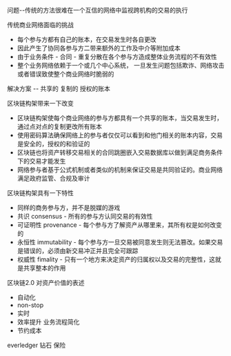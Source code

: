 问题--传统的方法很难在一个互信的网络中监视跨机构的交易的执行

传统商业网络面临的挑战
* 每个参与方都有自己的账本，在交易发生时各自更改
* 因此产生了协同各参与方二带来额外的工作及中介等附加成本
* 由于业务条件 - 合同 - 重复分散在各个参与方造成整体业务流程的不有效性
* 整个业务网络依赖于一个或几个中心系统， 一旦发生问题包括欺诈、网络攻击或者错误致使整个商业网络时脆弱的

解决方案 -- 共享的 复制的 授权的账本

区块链构架带来一下改变
* 区块链构架使每个商业网络的参与方都具有一个共享的账本，当交易发生时，通过点对点的复制更改所有账本
* 使用密码算法确保网络上的参与者仅仅可以看到和他门相关的账本内容，交易是安全的，授权的和验证的
* 区块链也将资产转移交易相关的合同跳圈嵌入交易数据库以做到满足商务条件下的交易才能发生
* 网络参与者基于公式机制或者类似的机制来保证交易是共同验证的。商业网络满足政府监管、合规及审计

区块链构架具有一下特性
* 同样的商务参与方，并不是脱媒的游戏
* 共识 consensus - 所有的参与方认同交易的有效性
* 可证明性 provenance - 每个参与方了解资产从哪里来，其所有权是如何改变的
* 永恒性 immutability - 每个参与方一旦交易被同意发生则无法篡改。如果交易是错误的，必须由新交易冲正并且完全可跟踪
* 权威性 fimality  - 只有一个地方来决定资产的归属权以及交易的完整性，这就是共享整本的作用

区块链2.0 对资产价值的表述
* 自动化
* non-stop
* 实时
* 效率提升 业务流程简化
* 节约成本


everledger 钻石
保险
